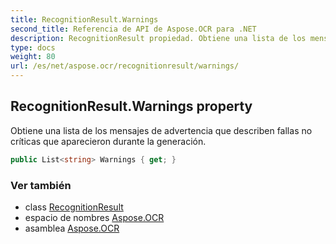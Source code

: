 ```yaml
---
title: RecognitionResult.Warnings
second_title: Referencia de API de Aspose.OCR para .NET
description: RecognitionResult propiedad. Obtiene una lista de los mensajes de advertencia que describen fallas no críticas que aparecieron durante la generación.
type: docs
weight: 80
url: /es/net/aspose.ocr/recognitionresult/warnings/
---
```

## RecognitionResult.Warnings property

Obtiene una lista de los mensajes de advertencia que describen fallas no críticas que aparecieron durante la generación.

```csharp
public List<string> Warnings { get; }
```

### Ver también

* class [RecognitionResult](../)
* espacio de nombres [Aspose.OCR](../../recognitionresult/)
* asamblea [Aspose.OCR](../../../)


